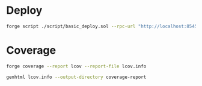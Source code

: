 
# Deploy
```bash
forge script ./script/basic_deploy.sol --rpc-url "http://localhost:8545" --broadcast 
```

# Coverage
```bash
forge coverage --report lcov --report-file lcov.info
```

```bash
genhtml lcov.info --output-directory coverage-report
```